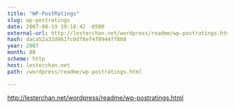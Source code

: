 ```yaml
---
title: "WP-PostRatings"
slug: wp-postratings
date: 2007-08-19 19:18:42 -0500
external-url: http://lesterchan.net/wordpress/readme/wp-postratings.html
hash: daca52a33d961fc0df8ef4f0944ff860
year: 2007
month: 08
scheme: http
host: lesterchan.net
path: /wordpress/readme/wp-postratings.html

---
```


http://lesterchan.net/wordpress/readme/wp-postratings.html
